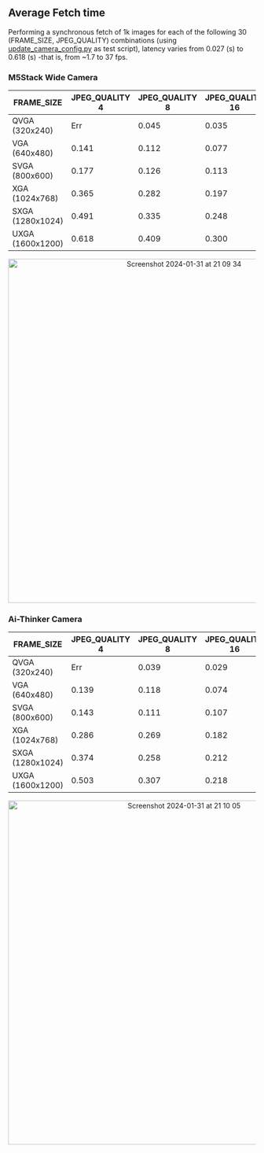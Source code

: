 ## Average Fetch time
Performing a synchronous fetch of 1k images for each of the following 30 (FRAME_SIZE, JPEG_QUALITY) combinations (using [update_camera_config.py](https://github.com/Any-Winter-4079/GPT_Uno_Robot/blob/main/computer_code/test_scripts/camera/1_update_cam_config.py) as test script), latency varies from 0.027 (s) to 0.618 (s) -that is, from ~1.7 to 37 fps.

### M5Stack Wide Camera

| FRAME_SIZE      | JPEG_QUALITY 4 | JPEG_QUALITY 8 | JPEG_QUALITY 16 | JPEG_QUALITY 32 | JPEG_QUALITY 63 |
|-----------------|----------------|----------------|-----------------|-----------------|-----------------|
| QVGA (320x240)  | Err            | 0.045          | 0.035           | 0.032           | 0.030           |
| VGA (640x480)   | 0.141          | 0.112          | 0.077           | 0.074           | 0.067           |
| SVGA (800x600)  | 0.177          | 0.126          | 0.113           | 0.075           | 0.067           |
| XGA (1024x768)  | 0.365          | 0.282          | 0.197           | 0.153           | 0.152           |
| SXGA (1280x1024)| 0.491          | 0.335          | 0.248           | 0.183           | 0.166           |
| UXGA (1600x1200)| 0.618          | 0.409          | 0.300           | 0.222           | 0.191           |

<div align="center"><img width="700" alt="Screenshot 2024-01-31 at 21 09 34" src="https://github.com/Any-Winter-4079/GPT_Uno_Robot/assets/50542132/77a86c6f-5b5e-4b12-bd2f-3ed7c434cd9c"></div>

### Ai-Thinker Camera

| FRAME_SIZE      | JPEG_QUALITY 4 | JPEG_QUALITY 8 | JPEG_QUALITY 16 | JPEG_QUALITY 32 | JPEG_QUALITY 63 |
|-----------------|----------------|----------------|-----------------|-----------------|-----------------|
| QVGA (320x240)  | Err            | 0.039          | 0.029           | 0.030           | 0.027           |
| VGA (640x480)   | 0.139          | 0.118          | 0.074           | 0.075           | 0.068           |
| SVGA (800x600)  | 0.143          | 0.111          | 0.107           | 0.067           | 0.067           |
| XGA (1024x768)  | 0.286          | 0.269          | 0.182           | 0.148           | 0.150           |
| SXGA (1280x1024)| 0.374          | 0.258          | 0.212           | 0.173           | 0.155           |
| UXGA (1600x1200)| 0.503          | 0.307          | 0.218           | 0.221           | 0.194           |

<div align="center"><img width="700" alt="Screenshot 2024-01-31 at 21 10 05" src="https://github.com/Any-Winter-4079/GPT_Uno_Robot/assets/50542132/f1406ccf-bfca-4ed6-a7de-8df5745dcf23"></div>

